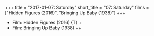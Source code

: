 +++
title = "2017-01-07: Saturday"
short_title = "07: Saturday"
films = ["Hidden Figures (2016)", "Bringing Up Baby (1938)"]
+++


* Film: Hidden Figures (2016) {T} +
* Film: Bringing Up Baby (1938) ++
